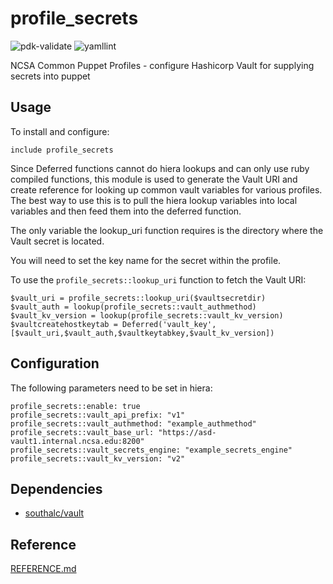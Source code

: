 # profile_secrets

![pdk-validate](https://github.com/ncsa/puppet-profile_secrets/workflows/pdk-validate/badge.svg)
![yamllint](https://github.com/ncsa/puppet-profile_secrets/workflows/yamllint/badge.svg)

NCSA Common Puppet Profiles - configure Hashicorp Vault for supplying secrets into puppet

## Usage

To install and configure:

```puppet
include profile_secrets
```
Since Deferred functions cannot do hiera lookups and can only use ruby compiled functions, this
module is used to generate the Vault URI and create reference for looking up common vault variables
for various profiles. The best way to use this is to pull the hiera lookup variables into local variables
and then feed them into the deferred function. 

The only variable the lookup\_uri function requires is the directory where the Vault secret is located.

You will need to set the key name for the secret within the profile. 

To use the `profile_secrets::lookup_uri` function to fetch the Vault URI:

```puppet
$vault_uri = profile_secrets::lookup_uri($vaultsecretdir)
$vault_auth = lookup(profile_secrets::vault_authmethod)
$vault_kv_version = lookup(profile_secrets::vault_kv_version)
$vaultcreatehostkeytab = Deferred('vault_key',[$vault_uri,$vault_auth,$vaultkeytabkey,$vault_kv_version])

```

## Configuration

The following parameters need to be set in hiera:
```
profile_secrets::enable: true
profile_secrets::vault_api_prefix: "v1"
profile_secrets::vault_authmethod: "example_authmethod"
profile_secrets::vault_base_url: "https://asd-vault1.internal.ncsa.edu:8200"
profile_secrets::vault_secrets_engine: "example_secrets_engine"
profile_secrets::vault_kv_version: "v2"
```

## Dependencies
- [southalc/vault](https://forge.puppet.com/modules/southalc/vault)

## Reference

[REFERENCE.md](REFERENCE.md)

